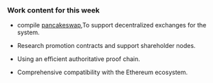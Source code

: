 
### Work content for this week

* compile [pancakeswap](https://pancakeswap.finance/),To support decentralized exchanges for the system.

* Research promotion contracts and support shareholder nodes.   

* Using an efficient authoritative proof chain.

* Comprehensive compatibility with the Ethereum ecosystem.
